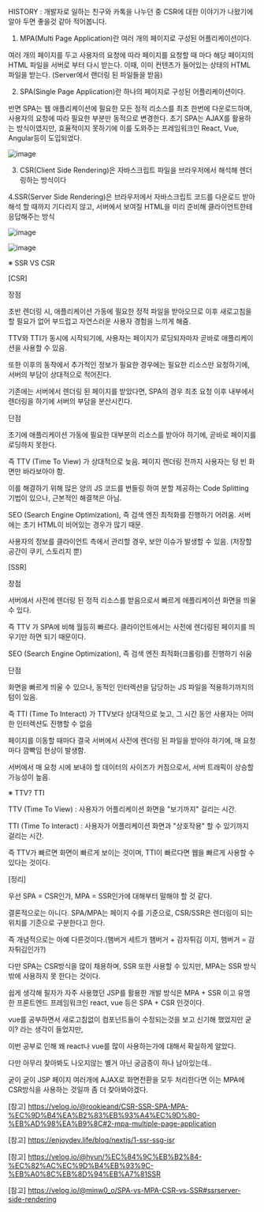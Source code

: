 HISTORY : 개발자로 일하는 친구와 카톡을 나누던 중 CSR에 대한 이야기가 나왔기에 알아 두면 좋을것 같아 적어봅니다.


1. MPA(Multi Page Application)란 여러 개의 페이지로 구성된 어플리케이션이다.

 여러 개의 페이지를 두고 사용자의 요청에 따라 페이지를 요청할 때 마다 해당 페이지의 HTML 파일을 서버로 부터 다시 받는다.
이때, 이미 컨텐츠가 들어있는 상태의 HTML 파일을 받는다. (Server에서 랜더링 된 파일들을 받음)

2. SPA(Single Page Application)란 하나의 페이지로 구성된 어플리케이션이다.

 반면 SPA는 웹 애플리케이션에 필요한 모든 정적 리소스를 최초 한번에 다운로드하며, 사용자의 요청에 따라 필요한 부분만 동적으로 변경한다.
초기 SPA는 AJAX를 활용하는 방식이였지만, 효율적이지 못하기에 이를 도와주는 프레임워크인 React, Vue, Angular등이 도입되었다.

![image](https://github.com/user-attachments/assets/24a308a2-3af1-4fb5-9232-ea90cc75fe22)



3. CSR(Client Side Rendering)은 자바스크립트 파일을 브라우저에서 해석해 렌더링하는 방식이다

4.SSR(Server Side Rendering)은 브라우저에서 자바스크립트 코드를 다운로드 받아 해석 할 때까지 기다리지 않고, 서버에서 보여질 HTML을 미리 준비해 클라이언트한테 응답해주는 방식


![image](https://github.com/user-attachments/assets/a8183e47-0223-48c5-86af-4b16acf083ec)


![image](https://github.com/user-attachments/assets/255c8b89-3c85-47aa-ab64-cd2eef3fc1f5)


※ SSR VS CSR

[CSR]

장점

 초반 렌더링 시, 애플리케이션 가동에 필요한 정적 파일을 받아오므로 이후 새로고침을 할 필요가 없어 부드럽고 자연스러운 사용자 경험을 느끼게 해줌.
 
TTV와 TTI가 동시에 시작되기에, 사용자는 페이지가 로딩되자마자 곧바로 애플리케이션을 사용할 수 있음.

또한 이후의 동작에서 추가적인 정보가 필요한 경우에는 필요한 리소스만 요청하기에, 서버의 부담이 상대적으로 적어진다.

기존에는 서버에서 렌더링 된 페이지를 받았다면, SPA의 경우 최초 요청 이후 내부에서 렌더링을 하기에 서버의 부담을 분산시킨다.

단점

초기에 애플리케이션 가동에 필요한 대부분의 리소스를 받아야 하기에, 곧바로 페이지를 로딩하지 못한다.

즉 TTV (Time To View) 가 상대적으로 늦음. 페이지 렌더링 전까지 사용자는 텅 빈 화면만 바라보아야 함.

이를 해결하기 위해 많은 양의 JS 코드를 번들링 하여 분할 제공하는 Code Splitting 기법이 있으나, 근본적인 해결책은 아님.

SEO (Search Engine Optimization), 즉 검색 엔진 최적화를 진행하기 어려움. 서버에는 초기 HTML이 비어있는 경우가 많기 때문.

사용자의 정보를 클라이언트 측에서 관리할 경우, 보안 이슈가 발생할 수 있음. (저장할 공간이 쿠키, 스토리지 뿐)

[SSR]

장점

서버에서 사전에 렌더링 된 정적 리소스를 받음으로서 빠르게 애플리케이션 화면을 띄울 수 있다.

즉 TTV 가 SPA에 비해 월등히 빠르다. 클라이언트에서는 사전에 렌더링된 페이지를 띄우기만 하면 되기 때문이다.

SEO (Search Engine Optimization), 즉 검색 엔진 최적화(크롤링)를 진행하기 쉬움

단점

화면을 빠르게 띄울 수 있으나, 동적인 인터렉션을 담당하는 JS 파일을 적용하기까지의 텀이 있음.

즉 TTI (Time To Interact) 가 TTV보다 상대적으로 늦고, 그 시간 동안 사용자는 어떠한 인터렉션도 진행할 수 없음

페이지를 이동할 때마다 결국 서버에서 사전에 렌더링 된 파일을 받아야 하기에, 매 요청마다 깜빡임 현상이 발생함.

서버에서 매 요청 시에 보내야 할 데이터의 사이즈가 커짐으로서, 서버 트래픽이 상승할 가능성이 높음.

※ TTV? TTI

TTV (Time To View) : 사용자가 어플리케이션 화면을 "보기까지" 걸리는 시간.

TTI (Time To Interact) : 사용자가 어플리케이션 화면과 "상호작용" 할 수 있기까지 걸리는 시간.

즉 TTV가 빠르면 화면이 빠르게 보이는 것이며, TTI이 빠르다면 웹을 빠르게 사용할 수 있다는 것이다.




[정리] 
 
우선 SPA = CSR인가, MPA = SSR인가에 대해부터 말해야 할 것 같다.
  
결론적으로는 아니다. SPA/MPA는 페이지 수를 기준으로, CSR/SSR은 렌더링이 되는 위치를 기준으로 구분한다고 한다.

즉 개념적으로는 아예 다른것이다.(햄버거 세트가 햄버거 + 감자튀김 이지, 햄버거 = 감자튀김인가?)

다만 SPA는 CSR방식을 많이 채용하며, SSR 또한 사용할 수 있지만, MPA는 SSR 방식밖에 사용하지 못 한다는 것이다.

쉽게 생각해 필자가 자주 사용했던 JSP를 활용한 개발 방식은 MPA + SSR 이고 유명한 프론트엔드 프레임워크인 react, vue 등은 SPA + CSR 인것이다.

vue를 공부하면서 새로고침없이 컴포넌트들이 수정되는것을 보고 신기해 했었지만 굳이? 라는 생각이 들었지만,

이번 공부로 인해 왜 react나 vue를 많이 사용하는가에 대해서 확실하게 알았다.

다만 아무리 찾아봐도 나오지않는 별거 아닌 궁금증이 하나 남아있는데..

굳이 굳이 JSP 페이지 여러개에 AJAX로 화면전환을 모두 처리한다면 이는 MPA에 CSR방식을 사용하는 것일까 좀 더 찾아봐야겠다. 



[참고] https://velog.io/@rookieand/CSR-SSR-SPA-MPA-%EC%9D%B4%EA%B2%83%EB%93%A4%EC%9D%80-%EB%AD%98%EA%B9%8C#2-mpa-multiple-page-application

[참고] https://enjoydev.life/blog/nextjs/1-ssr-ssg-isr

[참고] https://velog.io/@hyun/%EC%84%9C%EB%B2%84-%EC%82%AC%EC%9D%B4%EB%93%9C-%EB%A0%8C%EB%8D%94%EB%A7%81SSR

[참고] https://velog.io/@minw0_o/SPA-vs-MPA-CSR-vs-SSR#ssrserver-side-rendering
